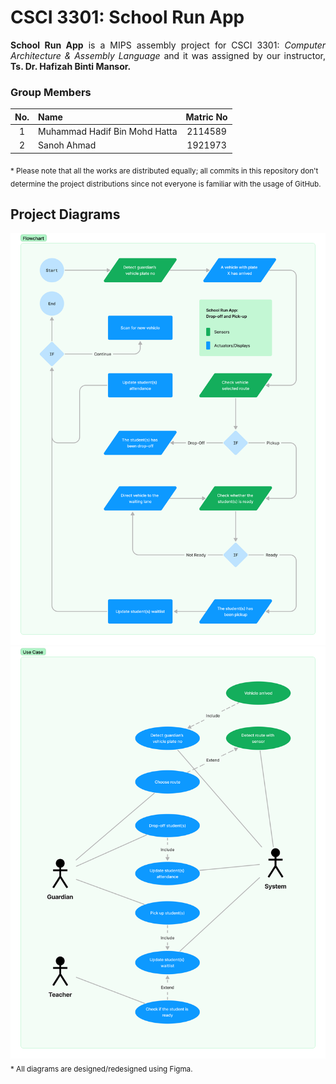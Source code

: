 # CSCI 3301: School Run App
<p align='justify'><b>School Run App</b> is a MIPS assembly project for CSCI 3301: <i>Computer Architecture & Assembly Language</i> and it was assigned by our instructor, <b>Ts. Dr. Hafizah Binti Mansor.</b></p>

### Group Members
| No. | Name  | Matric No |
| :-: | :---- | :-------: |
| 1   | Muhammad Hadif Bin Mohd Hatta | 2114589 |
| 2   | Sanoh Ahmad                   | 1921973 |

<sub>* Please note that all the works are distributed equally; all commits in this repository don't determine the project distributions since not everyone is familiar with the usage of GitHub.</sub>

## Project Diagrams
<img src='flowchart.png' />
<img src='use_case.png' />
<sub>* All diagrams are designed/redesigned using Figma.</sub>
